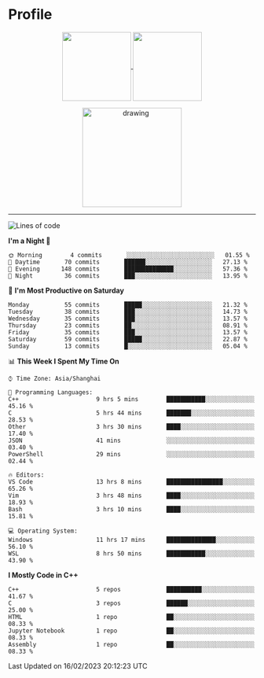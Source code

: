 # Profile

<p align="center">
  <a href="https://github.com/SourVoice">
    <img
      align="center"
      height="140em"
      src="https://github-readme-stats.vercel.app/api?username=SourVoice&show_icons=true&include_all_commits=true&count_private=true&theme=tokyonight"
    />
  </a>
  <a href="https://github.com/SourVoice">
    <img
      align="center"
      height="140em"
      src="https://github-readme-stats.vercel.app/api/top-langs/?username=SourVoice&show_icons=true&include_all_commits=true&count_private=true&layout=compact&theme=tokyonight"
    />
  </a>
</p>

<p align="center">
   <a href="https://github.com/SourVoice">
    <img
      align="center"
      height="202em"
      alt="drawing"
      src="https://activity-graph.herokuapp.com/graph?username=SourVoice&theme=react-dark"
    />
  </a>
</p>

---
<!--START_SECTION:waka-->
![Lines of code](https://img.shields.io/badge/From%20Hello%20World%20I%27ve%20Written-244%20Thousand%20lines%20of%20code-blue)

**I'm a Night 🦉** 

```text
🌞 Morning        4 commits       ░░░░░░░░░░░░░░░░░░░░░░░░░   01.55 % 
🌆 Daytime       70 commits       ██████░░░░░░░░░░░░░░░░░░░   27.13 % 
🌃 Evening      148 commits       ██████████████░░░░░░░░░░░   57.36 % 
🌙 Night         36 commits       ███░░░░░░░░░░░░░░░░░░░░░░   13.95 % 

```
📅 **I'm Most Productive on Saturday** 

```text
Monday          55 commits       █████░░░░░░░░░░░░░░░░░░░░   21.32 % 
Tuesday         38 commits       ███░░░░░░░░░░░░░░░░░░░░░░   14.73 % 
Wednesday       35 commits       ███░░░░░░░░░░░░░░░░░░░░░░   13.57 % 
Thursday        23 commits       ██░░░░░░░░░░░░░░░░░░░░░░░   08.91 % 
Friday          35 commits       ███░░░░░░░░░░░░░░░░░░░░░░   13.57 % 
Saturday        59 commits       █████░░░░░░░░░░░░░░░░░░░░   22.87 % 
Sunday          13 commits       █░░░░░░░░░░░░░░░░░░░░░░░░   05.04 % 

```


📊 **This Week I Spent My Time On** 

```text
⌚︎ Time Zone: Asia/Shanghai

💬 Programming Languages: 
C++                      9 hrs 5 mins        ███████████░░░░░░░░░░░░░░   45.16 % 
C                        5 hrs 44 mins       ███████░░░░░░░░░░░░░░░░░░   28.53 % 
Other                    3 hrs 30 mins       ████░░░░░░░░░░░░░░░░░░░░░   17.40 % 
JSON                     41 mins             ░░░░░░░░░░░░░░░░░░░░░░░░░   03.40 % 
PowerShell               29 mins             ░░░░░░░░░░░░░░░░░░░░░░░░░   02.44 % 

🔥 Editors: 
VS Code                  13 hrs 8 mins       ████████████████░░░░░░░░░   65.26 % 
Vim                      3 hrs 48 mins       ████░░░░░░░░░░░░░░░░░░░░░   18.93 % 
Bash                     3 hrs 10 mins       ████░░░░░░░░░░░░░░░░░░░░░   15.81 % 

💻 Operating System: 
Windows                  11 hrs 17 mins      ██████████████░░░░░░░░░░░   56.10 % 
WSL                      8 hrs 50 mins       ███████████░░░░░░░░░░░░░░   43.90 % 

```

**I Mostly Code in C++** 

```text
C++                      5 repos             ██████████░░░░░░░░░░░░░░░   41.67 % 
C                        3 repos             ██████░░░░░░░░░░░░░░░░░░░   25.00 % 
HTML                     1 repo              ██░░░░░░░░░░░░░░░░░░░░░░░   08.33 % 
Jupyter Notebook         1 repo              ██░░░░░░░░░░░░░░░░░░░░░░░   08.33 % 
Assembly                 1 repo              ██░░░░░░░░░░░░░░░░░░░░░░░   08.33 % 

```



 Last Updated on 16/02/2023 20:12:23 UTC
<!--END_SECTION:waka-->
